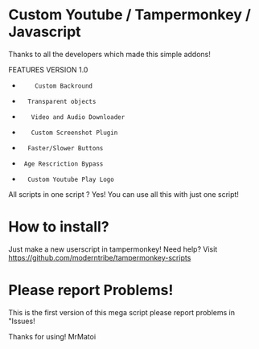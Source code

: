 # Custom Youtube / Tampermonkey / Javascript
Thanks to all the developers which made this simple addons! 

FEATURES VERSION 1.0 
-         Custom Backround
-       Transparent objects
-        Video and Audio Downloader
-        Custom Screenshot Plugin 
-       Faster/Slower Buttons
-      Age Rescriction Bypass
-       Custom Youtube Play Logo

All scripts in one script ? Yes! You can use all this with just one script!

# How to install?
Just make a new userscript in tampermonkey! Need help?
Visit https://github.com/moderntribe/tampermonkey-scripts

# Please report Problems!
This is the first version of this mega script please report problems in "Issues!


Thanks for using! MrMatoi
